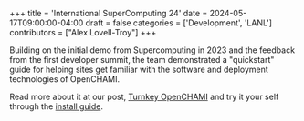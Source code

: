 +++
title = 'International SuperComputing 24'
date = 2024-05-17T09:00:00-04:00
draft = false
categories = ['Development', 'LANL']
contributors = ["Alex Lovell-Troy"]
+++

Building on the initial demo from Supercomputing in 2023 and the feedback from the first developer summit, the team demonstrated a "quickstart" guide for helping sites get familiar with the software and deployment technologies of OpenCHAMI.

Read more about it at our post, [Turnkey OpenCHAMI](/blog/2024/01/turnkey-openchami-for-the-supercomputer-institute/) and try it your self through the [install guide](/guides/getting_started/).